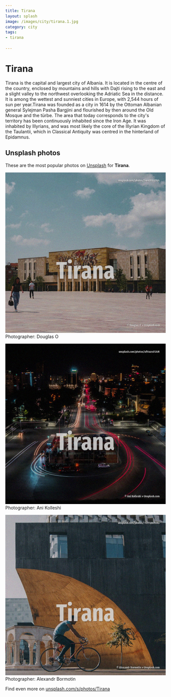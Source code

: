 ```yaml
---
title: Tirana
layout: splash
image: /images/city/tirana.1.jpg
category: city
tags:
- tirana

---
```

# Tirana

Tirana  is the capital and largest city of Albania. It is located in the centre of the country, enclosed by mountains and hills with Dajti rising to  the east and a slight valley to the northwest overlooking the Adriatic Sea in the distance. It is among the wettest and sunniest cities in Europe, with 2,544 hours of sun per year.Tirana was  founded as a city in 1614 by the Ottoman Albanian general Sylejman Pasha Bargjini and flourished by  then around the Old Mosque and the türbe. The area that today corresponds to the city's territory has been continuously inhabited since the  Iron Age. It was inhabited by Illyrians, and was most likely the core of the Illyrian Kingdom of the  Taulantii, which in Classical Antiquity was centred in the hinterland of Epidamnus. 

 
## Unsplash photos
These are the most popular photos on [Unsplash](https://unsplash.com) for **Tirana**.
 
![Tirana](/images/city/tirana.1.jpg)
Photographer:  Douglas O
 
![Tirana](/images/city/tirana.2.jpg)
Photographer:  Ani Kolleshi
 
![Tirana](/images/city/tirana.3.jpg)
Photographer:  Alexandr Bormotin
 
Find even more on [unsplash.com/s/photos/Tirana](https://unsplash.com/s/photos/Tirana)
 
